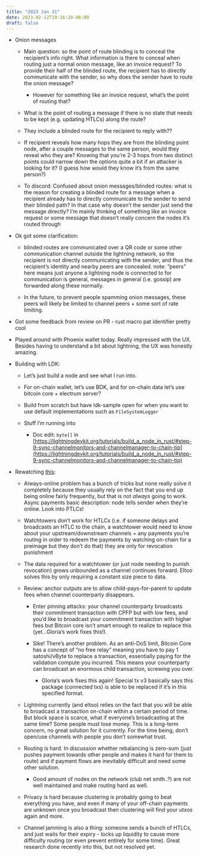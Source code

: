 ```yaml
---
title: "2023 Jan 31"
date: 2023-02-12T19:16:20-06:00
draft: false
---
```


- Onion messages

    - Main question: so the point of route blinding is to conceal the recipient’s info right. What information is there to conceal when routing just a normal onion message, like an invoice request? To provide their half of the blinded route, the recipient has to directly communicate with the sender, so why does the sender have to route the onion message?

        - However for something like an invoice request, what’s the point of routing that?
    - What is the point of routing a message if there is no state that needs to be kept (e.g. updating HTLCs) along the route?
    - They include a blinded route for the recipient to reply with??
    - If recipient reveals how many hops they are from the blinding point node, after a couple messages to the same person, would they reveal who they are? Knowing that you’re 2-3 hops from two distinct points could narrow down the options quite a bit if an attacker is looking for it? (I guess how would they know it’s from the same person?)
    - To discord: Confused about onion messages/blinded routes: what is the reason for creating a blinded route for a message when a recipient already has to directly communicate to the sender to send their blinded path? In that case why doesn’t the sender just send the message directly? I’m mainly thinking of something like an invoice request or some message that doesn’t really concern the nodes it’s routed through
- Ok got some clarification:
    - blinded routes are communicated over a QR code or some other communication channel outside the lightning network, so the recipient is not directly communicating with the sender, and thus the recipient’s identity and nearby peers are concealed. note: “peers” here means just anyone a lightning node is connected to for communication is general, messages in general (i.e. gossip) are forwarded along these normally.

    - In the future, to prevent people spamming onion messages, these peers will likely be limited to channel peers + some sort of rate limiting.
- Got some feedback from review on PR - rust macro pat identifier pretty cool
- Played around with Phoenix wallet today. Really impressed with the UX. Besides having to understand a bit about lightning, the UX was honestly amazing.
- Building with LDK:
    - Let’s just build a node and see what I run into.

    - For on-chain wallet, let’s use BDK, and for on-chain data let’s use bitcoin core + electrum server?
    - Build from scratch but have ldk-sample open for when you want to use default implementations such as `FileSystemLogger`
    - Stuff I’m running into
        - Doc edit: `byte[]` in [https://lightningdevkit.org/tutorials/build_a_node_in_rust/#step-9-sync-channelmonitors-and-channelmanager-to-chain-tip](https://lightningdevkit.org/tutorials/build_a_node_in_rust/#step-9-sync-channelmonitors-and-channelmanager-to-chain-tip)
- Rewatching [this](https://www.youtube.com/watch?v=s9KMRWkcwtE):
    - Always-online problem has a bunch of tricks but none really solve it completely because they usually rely on the fact that you end up being online fairly frequently, but that is not *always* going to work. Async payments basic description: node tells sender when they’re online. Look into PTLCs!

    - Watchtowers don’t work for HTLCs (i.e. if someone delays and broadcasts an HTLC to the chain, a watchtower would need to know about your upstream/downstream channels + any payments you’re routing in order to redeem the payments by watching on-chain for a preimage but they don’t do that) they are only for revocation punishment
    - The data required for a watchtower (or just node needing to punish revocation) grows unbounded as a channel continues forward. Eltoo solves this by only requiring a constant size piece to data.
    - Review: anchor outputs are to allow child-pays-for-parent to update fees when channel counterparty disappears.
        - Enter pinning attacks: your channel counterparty broadcasts their commitment transaction with CPFP but with low fees, and you’d like to broadcast your commitment transaction with higher fees but Bitcoin core isn’t smart enough to realize to replace this (yet…Gloria’s work fixes this!).

        - Sike! There’s another problem. As an anti-DoS limit, Bitcoin Core has a concept of “no free relay” meaning you have to pay 1 satoshi/vByte to replace a transaction, essentially paying for the validation compute you incurred. This means your counterparty can broadcast an enormous child transaction, screwing you over.
            - Gloria’s work fixes this again! Special tx v3 basically says this package (connected txs) is able to be replaced if it’s in this specified format.
    - Lightning currently (and eltoo) relies on the fact that you will be able to broadcast a transaction on-chain within a certain period of time. But block space is scarce, what if everyone’s broadcasting at the same time? Some people must lose money. This is a long-term concern, no great solution for it currently. For the time being, don’t open/use channels with people you don’t somewhat trust.
    - Routing is hard. In discussion whether rebalancing is zero-sum (just pushes payment towards other people and makes it hard for them to route) and if payment flows are inevitably difficult and need some other solution.
        - Good amount of nodes on the network (club net smth..?) are not well maintained and make routing hard as well.
    - Privacy is hard because clustering is probably going to beat everything you have, and even if many of your off-chain payments are unknown once you broadcast then clustering will find your utxos again and more.
    - Channel jamming is also a thing: someone sends a bunch of HTLCs, and just waits for their expiry - locks up liquidity to cause more difficulty routing (or even prevent entirely for some time). Great research done recently into this, but not resolved yet.

